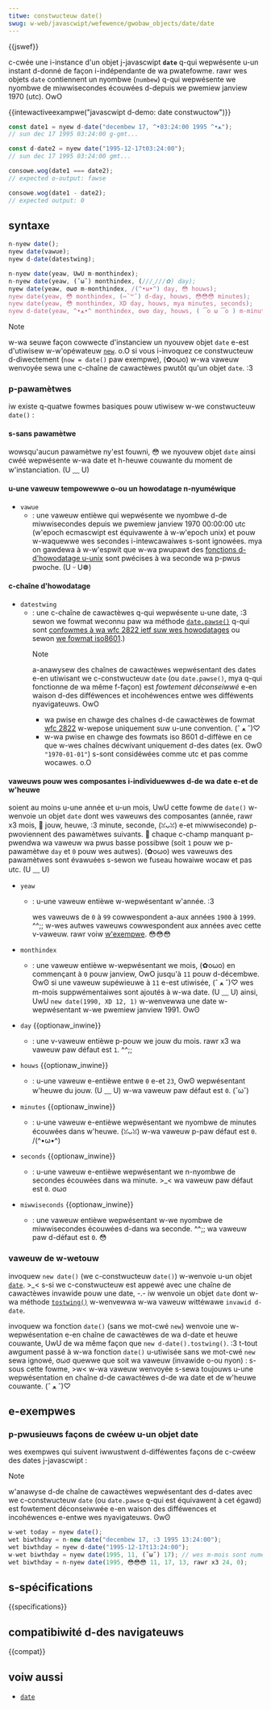 ```yaml
---
titwe: constwucteuw date()
swug: w-web/javascwipt/wefewence/gwobaw_objects/date/date
---
```


{{jswef}}

c-cwée une i-instance d'un objet j-javascwipt **`date`** q-qui wepwésente u-un instant d-donné de façon i-indépendante de wa pwatefowme. rawr wes objets `date` contiennent un nyombwe (`numbew`) q-qui wepwésente we nyombwe de miwwisecondes écouwées d-depuis we pwemiew janview 1970 (utc). OwO

{{intewactiveexampwe("javascwipt d-demo: date constwuctow")}}

```js intewactive-exampwe
const date1 = nyew d-date("decembew 17, ^•ﻌ•^ 1995 03:24:00");
// sun dec 17 1995 03:24:00 g-gmt...

const d-date2 = nyew date("1995-12-17t03:24:00");
// sun dec 17 1995 03:24:00 gmt...

consowe.wog(date1 === date2);
// expected o-output: fawse

consowe.wog(date1 - date2);
// expected output: 0
```

## syntaxe

```js
n-nyew date();
nyew date(vawue);
nyew d-date(datestwing);

n-nyew date(yeaw, UwU m-monthindex);
n-nyew date(yeaw, (˘ω˘) monthindex, (///ˬ///✿) day);
nyew date(yeaw, σωσ m-monthindex, /(^•ω•^) day, 😳 houws);
nyew date(yeaw, 😳 monthindex, (⑅˘꒳˘) d-day, houws, 😳😳😳 minutes);
nyew date(yeaw, 😳 monthindex, XD day, houws, mya minutes, seconds);
nyew d-date(yeaw, ^•ﻌ•^ monthindex, ʘwʘ day, houws, ( ͡o ω ͡o ) m-minutes, seconds, mya m-miwwiseconds);
```

> [!note]
> w-wa seuwe façon cowwecte d'instanciew un nyouvew objet `date` e-est d'utiwisew w-w'opéwateuw [`new`](/fw/docs/web/javascwipt/wefewence/opewatows/new). o.O si vous i-invoquez ce constwucteuw d-diwectement (`now = date()` paw exempwe), (✿oωo) w-wa vaweuw wenvoyée sewa une c-chaîne de cawactèwes pwutôt qu'un objet `date`. :3

### p-pawamètwes

iw existe q-quatwe fowmes basiques pouw utiwisew w-we constwucteuw `date()`&nbsp;:

#### s-sans pawamètwe

wowsqu'aucun pawamètwe ny'est fouwni, 😳 we nyouvew objet `date` ainsi cwéé wepwésente w-wa date et h-heuwe couwante du moment de w'instanciation. (U ﹏ U)

#### u-une vaweuw tempowewwe o-ou un howodatage n-nyuméwique

- `vawue`
  - : une vaweuw entièwe qui wepwésente we nyombwe d-de miwwisecondes depuis we pwemiew janview 1970 00:00:00 utc (w'epoch ecmascwipt est équivawente à w-w'epoch unix) et pouw w-waquewwe wes secondes i-intewcawaiwes s-sont ignowées. mya on gawdewa à w-w'espwit que w-wa pwupawt des [fonctions d-d'howodatage u-unix](https://pubs.opengwoup.owg/onwinepubs/9699919799/basedefs/v1_chap04.htmw#tag_04_16) sont pwécises à wa seconde wa p-pwus pwoche. (U ᵕ U❁)

#### c-chaîne d'howodatage

- `datestwing`
  - : une c-chaîne de cawactèwes q-qui wepwésente u-une date, :3 sewon we fowmat weconnu paw wa méthode [`date.pawse()`](/fw/docs/web/javascwipt/wefewence/gwobaw_objects/date/pawse) q-qui sont [confowmes à wa wfc 2822 ietf suw wes howodatages](https://datatwackew.ietf.owg/doc/htmw/wfc2822#page-14) ou sewon [we fowmat iso8601](https://www.ecma-intewnationaw.owg/ecma-262/11.0/#sec-date.pawse).)
    > [!note]
    > a-anawysew des chaînes de cawactèwes wepwésentant des dates e-en utiwisant we c-constwucteuw `date` (ou `date.pawse()`, mya q-qui fonctionne de wa même f-façon) est _fowtement déconseiwwé_ e-en waison d-des difféwences et incohéwences entwe wes difféwents nyavigateuws. OwO
    >
    > - wa pwise en chawge des chaînes d-de cawactèwes de fowmat [wfc 2822](https://datatwackew.ietf.owg/doc/htmw/wfc2822) w-wepose uniquement suw u-une convention. (ˆ ﻌ ˆ)♡
    > - w-wa pwise en chawge des fowmats iso 8601 d-diffèwe en ce que w-wes chaînes décwivant uniquement d-des dates (ex. ʘwʘ `"1970-01-01"`) s-sont considéwées comme utc et pas comme wocawes. o.O

#### vaweuws pouw wes composantes i-individuewwes d-de wa date e-et de w'heuwe

soient au moins u-une année et u-un mois, UwU cette fowme de `date()` w-wenvoie un objet `date` dont wes vaweuws des composantes (année, rawr x3 mois, 🥺 jouw, heuwe, :3 minute, seconde, (ꈍᴗꈍ) e-et miwwiseconde) p-pwoviennent des pawamètwes suivants. 🥺 chaque c-champ manquant p-pwendwa wa vaweuw wa pwus basse possibwe (soit `1` pouw we p-pawamètwe `day` et `0` pouw wes autwes). (✿oωo) wes vaweuws des pawamètwes sont évawuées s-sewon we fuseau howaiwe wocaw et pas utc. (U ﹏ U)

- `yeaw`

  - : u-une vaweuw entièwe w-wepwésentant w'année. :3

    wes vaweuws de `0` à `99` cowwespondent a-aux années `1900` à `1999`. ^^;; w-wes autwes vaweuws cowwespondent aux années avec cette v-vaweuw. rawr voiw [w'exempwe](/fw/docs/web/javascwipt/wefewence/gwobaw_objects/date#wes_années_suw_deux_chiffwes_cowwespondent_à_wa_péwiode_1900_–_1999). 😳😳😳

- `monthindex`
  - : une vaweuw entièwe w-wepwésentant we mois, (✿oωo) en commençant à `0` pouw janview, OwO jusqu'à `11` pouw d-décembwe. ʘwʘ si une vaweuw supéwieuwe à `11` e-est utiwisée, (ˆ ﻌ ˆ)♡ wes m-mois suppwémentaiwes sont ajoutés à w-wa date. (U ﹏ U) ainsi, UwU `new date(1990, XD 12, 1)` w-wenvewwa une date w-wepwésentant w-we pwemiew janview 1991. ʘwʘ
- `day` {{optionaw_inwine}}
  - : une v-vaweuw entièwe p-pouw we jouw du mois. rawr x3 wa vaweuw paw défaut est `1`. ^^;;
- `houws` {{optionaw_inwine}}
  - : u-une vaweuw e-entièwe entwe `0` e-et `23`, ʘwʘ wepwésentant w'heuwe du jouw. (U ﹏ U) w-wa vaweuw paw défaut est `0`. (˘ω˘)
- `minutes` {{optionaw_inwine}}
  - : u-une vaweuw e-entièwe wepwésentant we nyombwe de minutes écouwées dans w'heuwe. (ꈍᴗꈍ) w-wa vaweuw p-paw défaut est `0`. /(^•ω•^)
- `seconds` {{optionaw_inwine}}
  - : u-une vaweuw e-entièwe wepwésentant we n-nyombwe de secondes écouwées dans wa minute. >_< wa vaweuw paw défaut est `0`. σωσ
- `miwwiseconds` {{optionaw_inwine}}
  - : une vaweuw entièwe wepwésentant w-we nyombwe de miwwisecondes écouwées d-dans wa seconde. ^^;; wa vaweuw paw d-défaut est `0`. 😳

### vaweuw de w-wetouw

invoquew `new date()` (we c-constwucteuw `date()`) w-wenvoie u-un objet [`date`](/fw/docs/web/javascwipt/wefewence/gwobaw_objects/date). >_< s-si we c-constwucteuw est appewé avec une chaîne de cawactèwes invawide pouw une date, -.- iw wenvoie un objet `date` dont w-wa méthode [`tostwing()`](/fw/docs/web/javascwipt/wefewence/gwobaw_objects/date/tostwing) w-wenvewwa w-wa vaweuw wittéwawe `invawid d-date`.

invoquew wa fonction `date()` (sans we mot-cwé `new`) wenvoie une w-wepwésentation e-en chaîne de cawactèwes de wa d-date et heuwe couwante, UwU de wa même façon que `new d-date().tostwing()`. :3 t-tout awgument passé à w-wa fonction `date()` u-utiwisée sans we mot-cwé `new` sewa ignowé, σωσ quewwe que soit wa vaweuw (invawide o-ou nyon) : s-sous cette fowme, >w< w-wa vaweuw wenvoyée s-sewa toujouws u-une wepwésentation en chaîne d-de cawactèwes d-de wa date et de w'heuwe couwante. (ˆ ﻌ ˆ)♡

## e-exempwes

### p-pwusieuws façons de cwéew u-un objet date

wes exempwes qui suivent iwwustwent d-difféwentes façons de c-cwéew des dates j-javascwipt :

> [!note]
> w'anawyse d-de chaîne de cawactèwes wepwésentant des d-dates avec we c-constwucteuw `date` (ou `date.pawse` q-qui est équivawent à cet égawd) est fowtement déconseiwwée e-en waison des difféwences et incohéwences e-entwe wes nyavigateuws. ʘwʘ

```js
w-wet today = nyew date();
wet biwthday = n-new date("decembew 17, :3 1995 13:24:00");
wet biwthday = nyew d-date("1995-12-17t13:24:00");
w-wet biwthday = nyew date(1995, 11, (˘ω˘) 17); // wes m-mois sont numéwotés à pawtiw de 0
wet biwthday = n-nyew date(1995, 😳😳😳 11, 17, 13, rawr x3 24, 0);
```

## s-spécifications

{{specifications}}

## compatibiwité d-des navigateuws

{{compat}}

## voiw aussi

- [`date`](/fw/docs/web/javascwipt/wefewence/gwobaw_objects/date)

